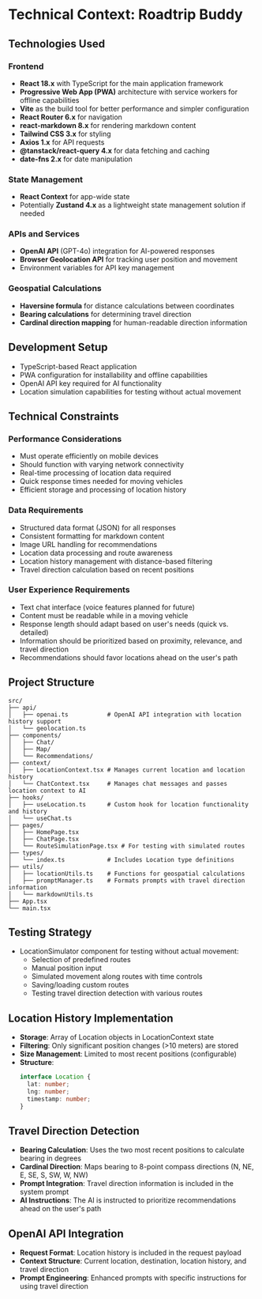 # Technical Context: Roadtrip Buddy

## Technologies Used

### Frontend
- **React 18.x** with TypeScript for the main application framework
- **Progressive Web App (PWA)** architecture with service workers for offline capabilities
- **Vite** as the build tool for better performance and simpler configuration
- **React Router 6.x** for navigation
- **react-markdown 8.x** for rendering markdown content
- **Tailwind CSS 3.x** for styling
- **Axios 1.x** for API requests
- **@tanstack/react-query 4.x** for data fetching and caching
- **date-fns 2.x** for date manipulation

### State Management
- **React Context** for app-wide state
- Potentially **Zustand 4.x** as a lightweight state management solution if needed

### APIs and Services
- **OpenAI API** (GPT-4o) integration for AI-powered responses
- **Browser Geolocation API** for tracking user position and movement
- Environment variables for API key management

### Geospatial Calculations
- **Haversine formula** for distance calculations between coordinates
- **Bearing calculations** for determining travel direction
- **Cardinal direction mapping** for human-readable direction information

## Development Setup
- TypeScript-based React application
- PWA configuration for installability and offline capabilities
- OpenAI API key required for AI functionality
- Location simulation capabilities for testing without actual movement

## Technical Constraints

### Performance Considerations
- Must operate efficiently on mobile devices
- Should function with varying network connectivity
- Real-time processing of location data required
- Quick response times needed for moving vehicles
- Efficient storage and processing of location history

### Data Requirements
- Structured data format (JSON) for all responses
- Consistent formatting for markdown content
- Image URL handling for recommendations
- Location data processing and route awareness
- Location history management with distance-based filtering
- Travel direction calculation based on recent positions

### User Experience Requirements
- Text chat interface (voice features planned for future)
- Content must be readable while in a moving vehicle
- Response length should adapt based on user's needs (quick vs. detailed)
- Information should be prioritized based on proximity, relevance, and travel direction
- Recommendations should favor locations ahead on the user's path

## Project Structure
```
src/
├── api/
│   ├── openai.ts           # OpenAI API integration with location history support
│   └── geolocation.ts
├── components/
│   ├── Chat/
│   ├── Map/
│   └── Recommendations/
├── context/
│   ├── LocationContext.tsx # Manages current location and location history
│   └── ChatContext.tsx     # Manages chat messages and passes location context to AI
├── hooks/
│   ├── useLocation.ts      # Custom hook for location functionality and history
│   └── useChat.ts
├── pages/
│   ├── HomePage.tsx
│   ├── ChatPage.tsx
│   └── RouteSimulationPage.tsx # For testing with simulated routes
├── types/
│   └── index.ts            # Includes Location type definitions
├── utils/
│   ├── locationUtils.ts    # Functions for geospatial calculations
│   ├── promptManager.ts    # Formats prompts with travel direction information
│   └── markdownUtils.ts
├── App.tsx
└── main.tsx
```

## Testing Strategy
- LocationSimulator component for testing without actual movement:
  - Selection of predefined routes
  - Manual position input
  - Simulated movement along routes with time controls
  - Saving/loading custom routes
  - Testing travel direction detection with various routes

## Location History Implementation
- **Storage**: Array of Location objects in LocationContext state
- **Filtering**: Only significant position changes (>10 meters) are stored
- **Size Management**: Limited to most recent positions (configurable)
- **Structure**:
  ```typescript
  interface Location {
    lat: number;
    lng: number;
    timestamp: number;
  }
  ```

## Travel Direction Detection
- **Bearing Calculation**: Uses the two most recent positions to calculate bearing in degrees
- **Cardinal Direction**: Maps bearing to 8-point compass directions (N, NE, E, SE, S, SW, W, NW)
- **Prompt Integration**: Travel direction information is included in the system prompt
- **AI Instructions**: The AI is instructed to prioritize recommendations ahead on the user's path

## OpenAI API Integration
- **Request Format**: Location history is included in the request payload
- **Context Structure**: Current location, destination, location history, and travel direction
- **Prompt Engineering**: Enhanced prompts with specific instructions for using travel direction
